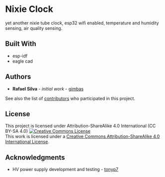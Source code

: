 # Nixie Clock

yet another nixie tube clock, esp32 wifi enabled, temperature and humidity sensing, air quality sensing.

## Built With

* esp-idf
* eagle cad

## Authors

* **Rafael Silva** - *initial work* - [gimbas](https://github.com/gimbas)

See also the list of [contributors](https://github.com/gimbas/nixie_clock/graphs/contributors) who participated in this project.

## License

This project is licensed under Attribution-ShareAlike 4.0 International (CC BY-SA 4.0)
<a rel="license" href="http://creativecommons.org/licenses/by-sa/4.0/"><img alt="Creative Commons License" style="border-width:0" src="https://i.creativecommons.org/l/by-sa/4.0/88x31.png" /></a><br />This work is licensed under a <a rel="license" href="http://creativecommons.org/licenses/by-sa/4.0/">Creative Commons Attribution-ShareAlike 4.0 International License</a>.

## Acknowledgments

* HV power supply development and testing - [tonyp7](https://github.com/tonyp7/)
